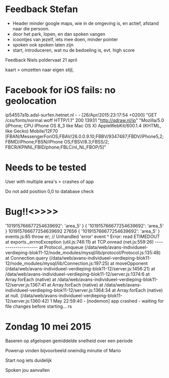# Feedback Stefan
- Header minder google maps,
	wie in de omgeving is, en actief, afstand naar die persoon.
- door het park, lopen, en dan spoken vangen
- icoontjes van jezelf, iets mee doen, minder pointer
- spoken ook spoken laten zijn
- start, introduceren, wat nu de bedoeling is,
	evt. high score 

Feedback Niels poldervaat
21 april

kaart > omzetten naar eigen stijl, 


# Facebook for iOS fails: no geolocation
ip54557a1b.adsl-surfen.hetnet.nl - - [26/Apr/2015:23:17:54 +0200] "GET /css/fonts/normal.woff HTTP/1.1" 200 13931 "http://qdraw.nl/ip" "Mozilla/5.0 (iPhone; CPU iPhone OS 8_3 like Mac OS X) AppleWebKit/600.1.4 (KHTML, like Gecko) Mobile/12F70 [FBAN/MessengerForiOS;FBAV/26.0.0.9.10;FBBV/9347487;FBDV/iPhone5,2;FBMD/iPhone;FBSN/iPhone OS;FBSV/8.3;FBSS/2; FBCR/KPNNL;FBID/phone;FBLC/nl_NL;FBOP/5]"


# Needs to be tested
User with multiple area's > crashes of app

Do not add position 0,0 to database check

# Bug!!<>>>>

 '101915766677254639692': 'area_5' }
{ '101915766677254639692': 'area_5' }
101915766677254639692 27656
{ '101915766677254639692': 'area_5' }
events.js:85
      throw er; // Unhandled 'error' event
            ^
Error: read ETIMEDOUT
    at exports._errnoException (util.js:746:11)
    at TCP.onread (net.js:559:26)
    --------------------
    at Protocol._enqueue (/data/web/avans-individueel-verdieping-blok11-12/node_modules/mysql/lib/protocol/Protocol.js:135:48)
    at Connection.query (/data/web/avans-individueel-verdieping-blok11-12/node_modules/mysql/lib/Connection.js:197:25)
    at moveOpponent (/data/web/avans-individueel-verdieping-blok11-12/server.js:1456:21)
    at /data/web/avans-individueel-verdieping-blok11-12/server.js:1374:6
    at Array.forEach (native)
    at /data/web/avans-individueel-verdieping-blok11-12/server.js:1367:41
    at Array.forEach (native)
    at /data/web/avans-individueel-verdieping-blok11-12/server.js:1364:34
    at Array.forEach (native)
    at null.<anonymous> (/data/web/avans-individueel-verdieping-blok11-12/server.js:1360:42)
1 May 22:59:40 - [nodemon] app crashed - waiting for file changes before starting...
rs

# Zondag 10 mei 2015

Baseren op afgelopen gemiddelde snelheid over een periode


Powerup vinden bijvoorbeeld oneindig minutie of Mario 

Start nog iets duidelijk


Spoken jou aanvallen

